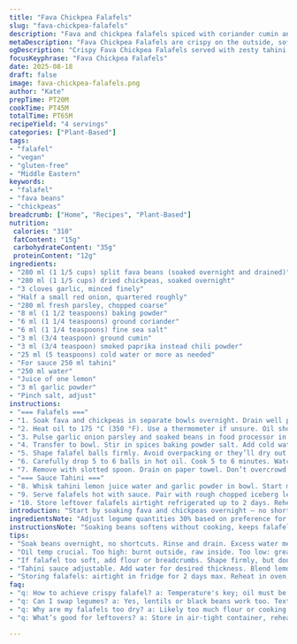 ```yaml
---
title: "Fava Chickpea Falafels"
slug: "fava-chickpea-falafels"
description: "Fava and chickpea falafels spiced with coriander cumin and chili powder. Soaked overnight for texture not mushy. Fried till golden crisp outside tender inside. Served with creamy tahini lemon garlic sauce, zingy and balanced. Parsley adds fresh herb notes. Swap chickpeas with lentils or black beans. Onion replaced with shallot works well. Technique tips for shaping frying and soaking included. Timing based on color and texture cues not clocks. Practical advice for oil temperature and adjustments for humidity. Sauce easily thinned or thickened to taste. Simple salad pairing boosts crunch and acidity. Gluten free vegan nut free. A reliable falafel route with twists and kitchen hacks."
metaDescription: "Fava Chickpea Falafels are crispy on the outside, soft inside, served with tahini lemon sauce. A vibrant Middle Eastern dish for all times."
ogDescription: "Crispy Fava Chickpea Falafels served with zesty tahini sauce. A flavorful vegan meal that's gluten-free and comes with kitchen tips."
focusKeyphrase: "Fava Chickpea Falafels"
date: 2025-08-18
draft: false
image: fava-chickpea-falafels.png
author: "Kate"
prepTime: PT20M
cookTime: PT45M
totalTime: PT65M
recipeYield: "4 servings"
categories: ["Plant-Based"]
tags:
- "falafel"
- "vegan"
- "gluten-free"
- "Middle Eastern"
keywords:
- "falafel"
- "fava beans"
- "chickpeas"
breadcrumb: ["Home", "Recipes", "Plant-Based"]
nutrition: 
 calories: "310"
 fatContent: "15g"
 carbohydrateContent: "35g"
 proteinContent: "12g"
ingredients:
- "280 ml (1 1/5 cups) split fava beans (soaked overnight and drained)"
- "280 ml (1 1/5 cups) dried chickpeas, soaked overnight"
- "3 cloves garlic, minced finely"
- "Half a small red onion, quartered roughly"
- "280 ml fresh parsley, chopped coarse"
- "8 ml (1 1/2 teaspoons) baking powder"
- "6 ml (1 1/4 teaspoons) ground coriander"
- "6 ml (1 1/4 teaspoons) fine sea salt"
- "3 ml (3/4 teaspoon) ground cumin"
- "3 ml (3/4 teaspoon) smoked paprika instead chili powder"
- "25 ml (5 teaspoons) cold water or more as needed"
- "For sauce 250 ml tahini"
- "250 ml water"
- "Juice of one lemon"
- "3 ml garlic powder"
- "Pinch salt, adjust"
instructions:
- "=== Falafels ==="
- "1. Soak fava and chickpeas in separate bowls overnight. Drain well pressing excess water out. No standing pools when processing."
- "2. Heat oil to 175 °C (350 °F). Use a thermometer if unsure. Oil should ripple slightly but no smoke."
- "3. Pulse garlic onion parsley and soaked beans in food processor in short bursts. Texture grainy but not pureed glue. Too smooth means dense falafels."
- "4. Transfer to bowl. Stir in spices baking powder salt. Add cold water a little at a time. Mixture should clump when squeezed between fingers. Hold shape but soft enough to mold into egg size balls."
- "5. Shape falafel balls firmly. Avoid overpacking or they’ll dry out inside. If too soft add few spoons of flour or breadcrumbs."
- "6. Carefully drop 5 to 6 balls in hot oil. Cook 5 to 6 minutes. Watch color shift from pale raw to deep golden. Flip mid-fry gently. Falcon skin should be crispy crackling on tap."
- "7. Remove with slotted spoon. Drain on paper towel. Don’t overcrowd fryer or temperature dips and falafels get greasy."
- "=== Sauce Tahini ==="
- "8. Whisk tahini lemon juice water and garlic powder in bowl. Start mixing slowly adding water gradually. Seek creamy but pourable consistency. Season with salt to taste."
- "9. Serve falafels hot with sauce. Pair with rough chopped iceberg lettuce radish slices parsley tomato wedges and quick pickled turnips. Sauce drizzled generously."
- "10. Store leftover falafels airtight refrigerated up to 2 days. Reheat in oven to keep crisp."
introduction: "Start by soaking fava and chickpeas overnight – no shortcuts. Dry well or falafel paste soggy, won’t crisp up right. Parsley bold earthy and fresh, keeps it vibrant. Swap chili powder for smoky paprika if you want subtle warmth not heat. Pulse veggies and beans—not too fine. Texture matters here. Oil temperature critical; too hot burns outside leaves raw middle. Baking powder lightens, helps them puff instead of dense balls. Fry small batches so oil temperature stays stable. Sauce tahini lemon garlic classic but add garlic powder dry or fresh both fine. Water controls thickness pancake batter-like is good starting point. Eat immediately best, or else reheat carefully — soft falafels lose charm fast."
ingredientsNote: "Adjust legume quantities 30% based on preference for more fava or chickpea balance. Chickpeas add nuttiness, fava adds creaminess. Garlic raw taste sharpens when fine minced so pulse chunks for texture. Onion swap red or shallot if you want sweeter finish. Parsley fresh herbs key; doesn’t need substitution but basil mint can add twist. Baking powder is must for airy texture; replace with baking soda cautiously - less needed a pinch only. Spices easily swapped; cumin coriander essential, paprika over chili for milder complexity. Water addition pivotal to bind but don’t overdo or paste too wet to fry. Oil choice versatile but peanut or sunflower neutral. Tahini sauce flexible: add lemon or garlic gradually to control pungency. Salt adjusts flavor points at end."
instructionsNote: "Soaking beans softens without cooking, keeps falafel gritty not mushy. Drain and press extra water out , else oil splatters and falafel paste too wet. Food processor technique matters: use short pulses scraping sides often so you avoid overprocessing paste into glue. Mix spices balance flavors, baking powder last helps activate rising effect. Adding water trick spot: must be enough to make paste moldable not sloppy. Shaping: firm but light squeeze holds shape while frying. Overcrowding fryer traps steam and drops temperature, falafel soggy not crisp. Cook temps and times approximate use sensory cues: golden crisp outside with audible crackle when tapped means done. Sauce timing late: whisk last minute and adjust water for pouring or dipping consistency. Serve immediately with fresh salad, sauce. Leftovers reheat best in hot oven to resist sogginess. Avoid microwave unless you want mush."
tips:
- "Soak beans overnight, no shortcuts. Rinse and drain. Excess water means soggy falafel. Use food processor for texture – pulse, don’t puree. Keep mixture grainy. No mush or glue."
- "Oil temp crucial. Too high: burnt outside, raw inside. Too low: greasy falafel. Use thermometer. Look for ripples. Add 5-6 balls to avoid drops in temperature. Fry till deep golden."
- "If falafel too soft, add flour or breadcrumbs. Shape firmly, but don’t overpack. Golden, crispy outside – that’s the cue. Turn gently mid-fry. Drain quickly on paper to avoid sogginess."
- "Tahini sauce adjustable. Add water for desired thickness. Blend lemon juice and garlic. Adjust flavor at end with salt. Can tweak pungency based on preference."
- "Storing falafels: airtight in fridge for 2 days max. Reheat in oven, not microwave. Keeps them crisp. Perfect as leftovers, but timing is key. Watch for softness."
faq:
- "q: How to achieve crispy falafel? a: Temperature's key; oil must be hot but not smoking. Shape balls right to hold texture. Cook in smaller batches."
- "q: Can I swap legumes? a: Yes, lentils or black beans work too. Texture changes slightly, but flavor remains. Experiment with ratios for your liking."
- "q: Why are my falafels too dry? a: Likely too much flour or cooking too long. Add water to mix before shaping. Shape lightly and avoid over-frying."
- "q: What’s good for leftovers? a: Store in air-tight container, reheat in oven. Not microwave unless you want them mushy. Best fresh, but salvageable."

---
```

